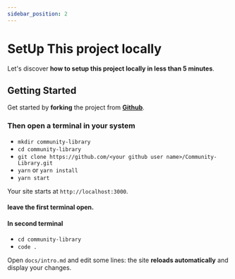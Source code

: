 ```yaml
---
sidebar_position: 2
---
```


# SetUp This project locally

Let's discover **how to setup this project locally in less than 5 minutes**.

## Getting Started

Get started by **forking** the project from **[Github](https://github.com/cnu1812/community-library)**.

### Then open a terminal in your system

   - `` mkdir community-library ``
   - `` cd community-library ``
   - `` git clone https://github.com/<your github user name>/Community-Library.git ``
   - `` yarn `` or `` yarn install ``
   - `` yarn start ``

Your site starts at `http://localhost:3000`.

#### leave the first terminal open.

#### In second terminal

   - `` cd community-library ``
   - `` code . ``

Open `docs/intro.md` and edit some lines: the site **reloads automatically** and display your changes.






